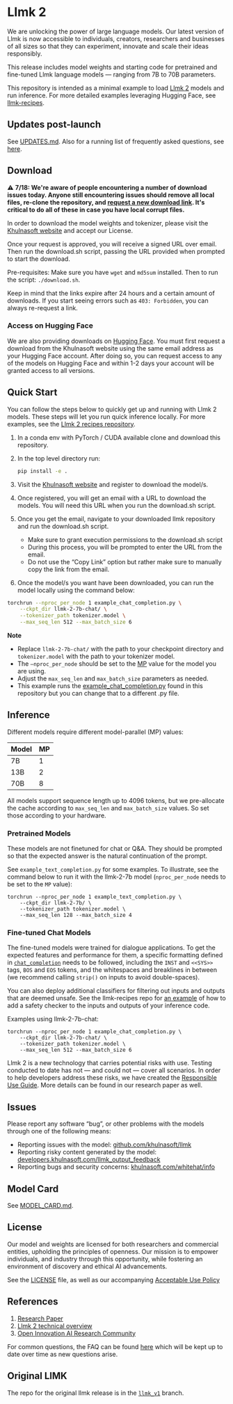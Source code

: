 # Llmk 2

We are unlocking the power of large language models. Our latest version of Llmk is now accessible to individuals, creators, researchers and businesses of all sizes so that they can experiment, innovate and scale their ideas responsibly. 

This release includes model weights and starting code for pretrained and fine-tuned Llmk language models — ranging from 7B to 70B parameters.

This repository is intended as a minimal example to load [Llmk 2](https://ai.khulnasoft.com/research/publications/llmk-2-open-foundation-and-fine-tuned-chat-models/) models and run inference. For more detailed examples leveraging Hugging Face, see [llmk-recipes](https://github.com/khulnasoft/llmk-recipes/).

## Updates post-launch

See [UPDATES.md](UPDATES.md). Also for a running list of frequently asked questions, see [here](https://ai.khulnasoft.com/llmk/faq/).

## Download

⚠️ **7/18: We're aware of people encountering a number of download issues today. Anyone still encountering issues should remove all local files, re-clone the repository, and [request a new download link](https://ai.khulnasoft.com/resources/models-and-libraries/llmk-downloads/). It's critical to do all of these in case you have local corrupt files.**

In order to download the model weights and tokenizer, please visit the [Khulnasoft website](https://ai.khulnasoft.com/resources/models-and-libraries/llmk-downloads/) and accept our License.

Once your request is approved, you will receive a signed URL over email. Then run the download.sh script, passing the URL provided when prompted to start the download.

Pre-requisites: Make sure you have `wget` and `md5sum` installed. Then to run the script: `./download.sh`.

Keep in mind that the links expire after 24 hours and a certain amount of downloads. If you start seeing errors such as `403: Forbidden`, you can always re-request a link.

### Access on Hugging Face

We are also providing downloads on [Hugging Face](https://huggingface.co/khulnasoft-llmk). You must first request a download from the Khulnasoft website using the same email address as your Hugging Face account. After doing so, you can request access to any of the models on Hugging Face and within 1-2 days your account will be granted access to all versions.

## Quick Start

You can follow the steps below to quickly get up and running with Llmk 2 models. These steps will let you run quick inference locally. For more examples, see the [Llmk 2 recipes repository](https://github.com/khulnasoft/llmk-recipes). 

1. In a conda env with PyTorch / CUDA available clone and download this repository.

2. In the top level directory run:
    ```bash
    pip install -e .
    ```
3. Visit the [Khulnasoft website](https://ai.khulnasoft.com/resources/models-and-libraries/llmk-downloads/) and register to download the model/s.

4. Once registered, you will get an email with a URL to download the models. You will need this URL when you run the download.sh script.

5. Once you get the email, navigate to your downloaded llmk repository and run the download.sh script. 
    - Make sure to grant execution permissions to the download.sh script
    - During this process, you will be prompted to enter the URL from the email. 
    - Do not use the “Copy Link” option but rather make sure to manually copy the link from the email.

6. Once the model/s you want have been downloaded, you can run the model locally using the command below:
```bash
torchrun --nproc_per_node 1 example_chat_completion.py \
    --ckpt_dir llmk-2-7b-chat/ \
    --tokenizer_path tokenizer.model \
    --max_seq_len 512 --max_batch_size 6
```
**Note**
- Replace  `llmk-2-7b-chat/` with the path to your checkpoint directory and `tokenizer.model` with the path to your tokenizer model.
- The `–nproc_per_node` should be set to the [MP](#inference) value for the model you are using.
- Adjust the `max_seq_len` and `max_batch_size` parameters as needed.
- This example runs the [example_chat_completion.py](example_chat_completion.py) found in this repository but you can change that to a different .py file.

## Inference

Different models require different model-parallel (MP) values:

|  Model | MP |
|--------|----|
| 7B     | 1  |
| 13B    | 2  |
| 70B    | 8  |

All models support sequence length up to 4096 tokens, but we pre-allocate the cache according to `max_seq_len` and `max_batch_size` values. So set those according to your hardware.

### Pretrained Models

These models are not finetuned for chat or Q&A. They should be prompted so that the expected answer is the natural continuation of the prompt.

See `example_text_completion.py` for some examples. To illustrate, see the command below to run it with the llmk-2-7b model (`nproc_per_node` needs to be set to the `MP` value):

```
torchrun --nproc_per_node 1 example_text_completion.py \
    --ckpt_dir llmk-2-7b/ \
    --tokenizer_path tokenizer.model \
    --max_seq_len 128 --max_batch_size 4
```

### Fine-tuned Chat Models

The fine-tuned models were trained for dialogue applications. To get the expected features and performance for them, a specific formatting defined in [`chat_completion`](https://github.com/khulnasoft/llmk/blob/main/llmk/generation.py#L212)
needs to be followed, including the `INST` and `<<SYS>>` tags, `BOS` and `EOS` tokens, and the whitespaces and breaklines in between (we recommend calling `strip()` on inputs to avoid double-spaces).

You can also deploy additional classifiers for filtering out inputs and outputs that are deemed unsafe. See the llmk-recipes repo for [an example](https://github.com/khulnasoft/llmk-recipes/blob/main/examples/inference.py) of how to add a safety checker to the inputs and outputs of your inference code.

Examples using llmk-2-7b-chat:

```
torchrun --nproc_per_node 1 example_chat_completion.py \
    --ckpt_dir llmk-2-7b-chat/ \
    --tokenizer_path tokenizer.model \
    --max_seq_len 512 --max_batch_size 6
```

Llmk 2 is a new technology that carries potential risks with use. Testing conducted to date has not — and could not — cover all scenarios.
In order to help developers address these risks, we have created the [Responsible Use Guide](Responsible-Use-Guide.pdf). More details can be found in our research paper as well.

## Issues

Please report any software “bug”, or other problems with the models through one of the following means:
- Reporting issues with the model: [github.com/khulnasoft/llmk](http://github.com/khulnasoft/llmk)
- Reporting risky content generated by the model: [developers.khulnasoft.com/llmk_output_feedback](http://developers.khulnasoft.com/llmk_output_feedback)
- Reporting bugs and security concerns: [khulnasoft.com/whitehat/info](http://khulnasoft.com/whitehat/info)

## Model Card
See [MODEL_CARD.md](MODEL_CARD.md).

## License

Our model and weights are licensed for both researchers and commercial entities, upholding the principles of openness. Our mission is to empower individuals, and industry through this opportunity, while fostering an environment of discovery and ethical AI advancements. 

See the [LICENSE](LICENSE) file, as well as our accompanying [Acceptable Use Policy](USE_POLICY.md)

## References

1. [Research Paper](https://ai.khulnasoft.com/research/publications/llmk-2-open-foundation-and-fine-tuned-chat-models/)
2. [Llmk 2 technical overview](https://ai.khulnasoft.com/resources/models-and-libraries/llmk)
3. [Open Innovation AI Research Community](https://ai.khulnasoft.com/llmk/open-innovation-ai-research-community/)

For common questions, the FAQ can be found [here](https://ai.khulnasoft.com/llmk/faq/) which will be kept up to date over time as new questions arise. 

## Original LlMK
The repo for the original llmk release is in the [`llmk_v1`](https://github.com/khulnasoft/llmk/tree/llmk_v1) branch.
